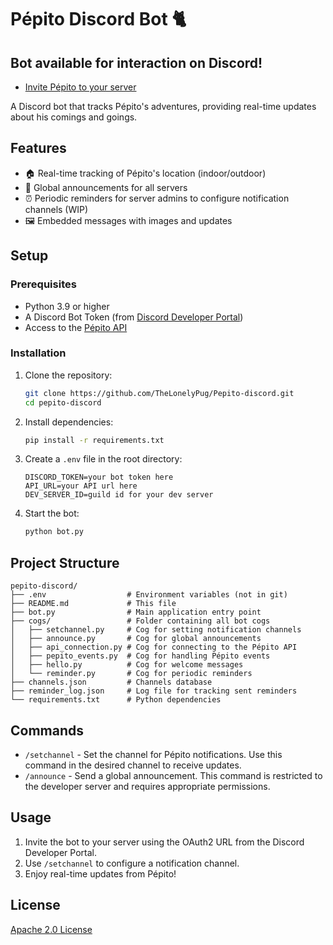 # Pépito Discord Bot 🐈

## **Bot available for interaction on Discord!**
* [Invite Pépito to your server](https://discord.com/oauth2/authorize?client_id=1282732564657737788)

A Discord bot that tracks Pépito's adventures, providing real-time updates about his comings and goings.

## Features
- 🏠 Real-time tracking of Pépito's location (indoor/outdoor)
- 📢 Global announcements for all servers
- ⏰ Periodic reminders for server admins to configure notification channels (WIP)
- 🖼️ Embedded messages with images and updates

## Setup

### Prerequisites
- Python 3.9 or higher
- A Discord Bot Token (from [Discord Developer Portal](https://discord.com/developers/applications))
- Access to the [Pépito API](https://github.com/Clement87/Pepito-API)

### Installation

1. Clone the repository:
   ```bash
   git clone https://github.com/TheLonelyPug/Pepito-discord.git
   cd pepito-discord
   ```

2. Install dependencies:
   ```bash
   pip install -r requirements.txt
   ```

3. Create a `.env` file in the root directory:
   ```plaintext
   DISCORD_TOKEN=your bot token here
   API_URL=your API url here
   DEV_SERVER_ID=guild id for your dev server
   ```

4. Start the bot:
   ```bash
   python bot.py
   ```

## Project Structure
   ```
pepito-discord/
├── .env                  # Environment variables (not in git)
├── README.md             # This file
├── bot.py                # Main application entry point
├── cogs/                 # Folder containing all bot cogs
│   ├── setchannel.py     # Cog for setting notification channels
│   ├── announce.py       # Cog for global announcements
│   ├── api_connection.py # Cog for connecting to the Pépito API
│   ├── pepito_events.py  # Cog for handling Pépito events
│   ├── hello.py          # Cog for welcome messages
│   └── reminder.py       # Cog for periodic reminders
├── channels.json         # Channels database
├── reminder_log.json     # Log file for tracking sent reminders
└── requirements.txt      # Python dependencies
   ```

## Commands

* `/setchannel` - Set the channel for Pépito notifications. Use this command in the desired channel to receive updates.
* `/announce` - Send a global announcement. This command is restricted to the developer server and requires appropriate permissions.

## Usage
1. Invite the bot to your server using the OAuth2 URL from the Discord Developer Portal.
2. Use `/setchannel` to configure a notification channel.
3. Enjoy real-time updates from Pépito!

## License
[Apache 2.0 License](https://github.com/TheLonelyPug/Pepito-discord/blob/main/LICENSE)
